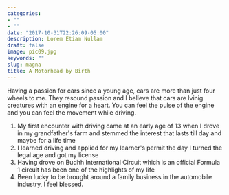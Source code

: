 ```yaml
---
categories:
- ""
- ""
date: "2017-10-31T22:26:09-05:00"
description: Lorem Etiam Nullam
draft: false
image: pic09.jpg
keywords: ""
slug: magna
title: A Motorhead by Birth
---
```



Having a passion for cars since a young age, cars are more than just four wheels to me. They resound passion and I believe that cars are lvinig creatures with an engine for a heart. You can feel the pulse of the engine and you can feel the movement while driving.

1. My first encounter with driving came at an early age of 13 when I drove in my grandfather's farm and stemmed the interest that lasts till day and maybe for a life time
2. I learned driving and applied for my learner's permit the day I turned the legal age and got my license 
3. Having drove on Budhh International Circuit which is an official Formula 1 circuit has been one of the highlights of my life 
4. Been lucky to be brought around a family business in the automobile industry, I feel blessed.
